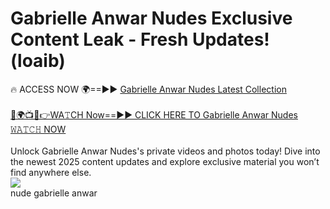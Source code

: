 # Gabrielle Anwar Nudes Exclusive Content Leak - Fresh Updates! (loaib)

🔥 ACCESS NOW 🌍==►► <a href="https://tinyurl.com/2mz8nhtm" rel="nofollow">Gabrielle Anwar Nudes Latest Collection</a>
<br><br>
[🔴🌍📺📱👉WA𝚃CH Now==►► CLICK HERE TO Gabrielle Anwar Nudes 𝚆𝙰𝚃𝙲𝙷 NOW](https://tinyurl.com/2mz8nhtm)
<br><br>
Unlock Gabrielle Anwar Nudes's private videos and photos today! Dive into the newest 2025 content updates and explore exclusive material you won’t find anywhere else.
<br>
<a href="https://tinyurl.com/2mz8nhtm" rel="nofollow" data-target="animated-image.originalLink"><img src="https://camo.githubusercontent.com/8a4f000d20f83aca3bf7ec5f350d767afa0574a8a352519fd8cfa583a6f93a33/68747470733a2f2f692e696d6775722e636f6d2f644a486b345a712e676966" data-canonical-src="https://i.imgur.com/dJHk4Zq.gif" style="max-width: 100%; display: inline-block;" data-target="animated-image.originalImage"></a>
<br>
nude gabrielle anwar